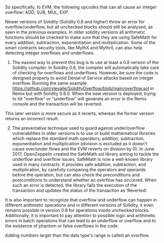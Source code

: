 So specifically, to EVM, the following opcodes that can all cause an integer overflow: ADD, SUB, MUL, EXP.

Newer versions of Solidity (Solidity 0.8 and higher) throw an error for overflow/underflow, but all unchecked blocks should still be analysed, as seen in the previous examples. In older solidity versions all arithmetic functions should be checked to make sure that they are using SafeMath for every addition, subtraction, exponentiation and multiplication. Some of the smart contracts security tools, like MythX and Mythril, can also help detecting integer overflows and underflows.

1. The easiest way to prevent this bug is to use at least a 0.8 version of the Solidity compiler. In Solidity 0.8, the compiler will automatically take care of checking for overflows and underflows. However, be sure the code is designed properly to avoid Denial of Service attacks based on integer overflow. Running the same example https://github.com/ylevalle/SolidityOverflow/blob/main/overflow.sol in Remix but with Solidity 0.8.0. When the new version is deployed, trying to hit "overflow" or "underflow" will generate an error in the Remix console and the transaction will be reverted:

This later version is more secure as it reverts, whereas the former version returns an incorrect result.

2. The preventative technique used to guard against under/overflow vulnerabilities in older versions is to use or build mathematical libraries which replace the standard math operators; addition, subtraction, exponentiation and multiplication (division is excluded as it doesn't cause over/under flows and the EVM reverts on division by 0). In June 2017, OpenZeppelin created the SafeMath.sol library aiming to tackle the underflow and overflow issues, SafeMath is now a well-known library used in many contracts. It provides safe addition, subtraction, and multiplication, by carefully comparing the operators and operands before the operation, but can also check the preconditions and postconditions to understand whether an overflow has occurred. When such an error is detected, the library fails the execution of the transaction and updates the status of the transaction as ‘Reverted’.

It is also important to recognize that overflow and underflow can happen in different arithmetic operations and in different versions of Solidity, it even remains possible in version 0.8 for operations inside unchecked blocks. Additionally, it is important to pay attention to possible logic and arithmetic errors in batch operations that can lead to an underflow or overflow and to the existence of phantom or false overflows in the code.

Adding numbers larger than the data type's range is called an overflow.
